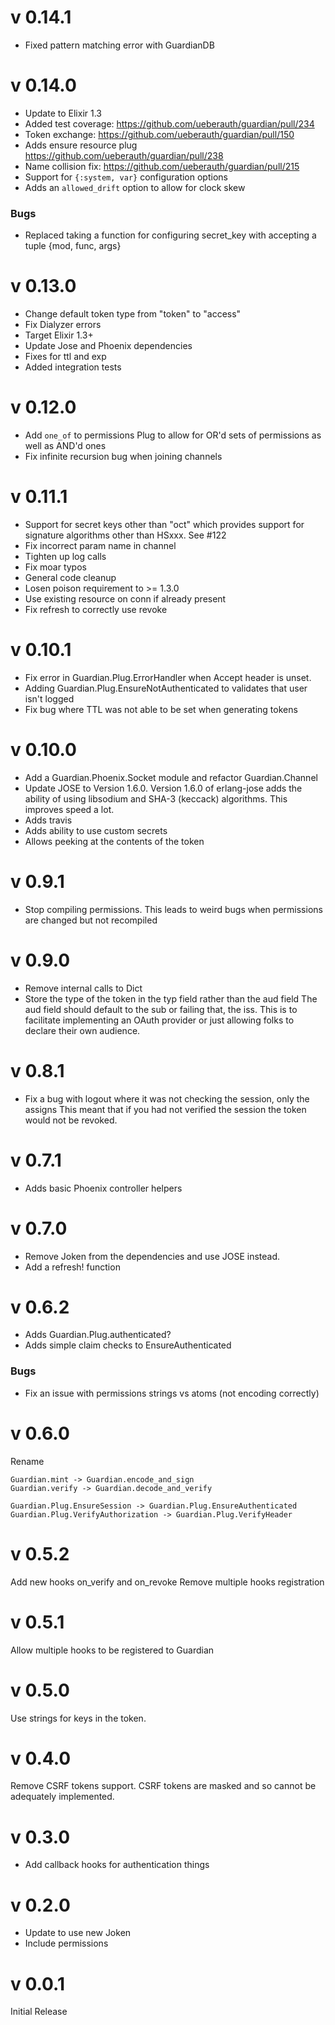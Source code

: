 # v 0.14.1

* Fixed pattern matching error with GuardianDB

# v 0.14.0

* Update to Elixir 1.3
* Added test coverage: https://github.com/ueberauth/guardian/pull/234
* Token exchange: https://github.com/ueberauth/guardian/pull/150
* Adds ensure resource plug https://github.com/ueberauth/guardian/pull/238
* Name collision fix: https://github.com/ueberauth/guardian/pull/215
* Support for `{:system, var}` configuration options
* Adds an `allowed_drift` option to allow for clock skew

### Bugs

* Replaced taking a function for configuring secret_key with accepting a tuple {mod, func, args}

# v 0.13.0

* Change default token type from "token" to "access"
* Fix Dialyzer errors
* Target Elixir 1.3+
* Update Jose and Phoenix dependencies
* Fixes for ttl and exp
* Added integration tests

# v 0.12.0
* Add `one_of` to permissions Plug to allow for OR'd sets of permissions as well as AND'd ones
* Fix infinite recursion bug when joining channels

# v 0.11.1

* Support for secret keys other than "oct" which provides support for signature
  algorithms other than HSxxx. See #122
* Fix incorrect param name in channel
* Tighten up log calls
* Fix moar typos
* General code cleanup
* Losen poison requirement to >= 1.3.0
* Use existing resource on conn if already present
* Fix refresh to correctly use revoke

# v 0.10.1

* Fix error in Guardian.Plug.ErrorHandler when Accept header is unset.
* Adding Guardian.Plug.EnsureNotAuthenticated to validates that user isn't logged
* Fix bug where TTL was not able to be set when generating tokens

# v 0.10.0

* Add a Guardian.Phoenix.Socket module and refactor Guardian.Channel
* Update JOSE to Version 1.6.0. Version 1.6.0 of erlang-jose
adds the ability of using libsodium and SHA-3 (keccack) algorithms.
This improves speed a lot.
* Adds travis
* Adds ability to use custom secrets
* Allows peeking at the contents of the token

# v 0.9.1

* Stop compiling permissions. This leads to weird bugs when permissions are
  changed but not recompiled

# v 0.9.0

* Remove internal calls to Dict
* Store the type of the token in the typ field rather than the aud field
  The aud field should default to the sub or failing that, the iss.
  This is to facilitate implementing an OAuth provider or just allowing
  folks to declare their own audience.

# v 0.8.1

* Fix a bug with logout where it was not checking the session, only the assigns
  This meant that if you had not verified the session the token would not be
  revoked.

# v 0.7.1

* Adds basic Phoenix controller helpers

# v 0.7.0

* Remove Joken from the dependencies and use JOSE instead.
* Add a refresh! function

# v 0.6.2

* Adds Guardian.Plug.authenticated?
* Adds simple claim checks to EnsureAuthenticated

### Bugs

* Fix an issue with permissions strings vs atoms (not encoding correctly)

# v 0.6.0
Rename

    Guardian.mint -> Guardian.encode_and_sign
    Guardian.verify -> Guardian.decode_and_verify

    Guardian.Plug.EnsureSession -> Guardian.Plug.EnsureAuthenticated
    Guardian.Plug.VerifyAuthorization -> Guardian.Plug.VerifyHeader

# v 0.5.2

Add new hooks on\_verify and on\_revoke
Remove multiple hooks registration

# v 0.5.1

Allow multiple hooks to be registered to Guardian

# v 0.5.0

Use strings for keys in the token.

# v 0.4.0

Remove CSRF tokens support. CSRF tokens are masked and so cannot be adequately
implemented.

# v 0.3.0

* Add callback hooks for authentication things

# v 0.2.0

* Update to use new Joken
* Include permissions

# v 0.0.1

Initial Release
